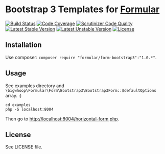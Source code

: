 # Bootstrap 3 Templates for [Formular](https://github.com/bigwhoop/formular)

[![Build Status](https://travis-ci.org/bigwhoop/formular-form-bootstrap3.svg?branch=master)](https://travis-ci.org/bigwhoop/formular-form-bootstrap3)
[![Code Coverage](https://scrutinizer-ci.com/g/bigwhoop/formular-form-bootstrap3/badges/coverage.png?b=master)](https://scrutinizer-ci.com/g/bigwhoop/formular-form-bootstrap3/?branch=master)
[![Scrutinizer Code Quality](https://scrutinizer-ci.com/g/bigwhoop/formular-form-bootstrap3/badges/quality-score.png?b=master)](https://scrutinizer-ci.com/g/bigwhoop/formular-form-bootstrap3/?branch=master)
[![Latest Stable Version](https://poser.pugx.org/formular/form-bootstrap3/v/stable.svg)](https://packagist.org/packages/formular/form-bootstrap3)
[![Latest Unstable Version](https://poser.pugx.org/formular/form-bootstrap3/v/unstable.svg)](https://packagist.org/packages/formular/form-bootstrap3)
[![License](https://poser.pugx.org/formular/form-bootstrap3/license.svg)](https://packagist.org/packages/formular/form-bootstrap3)

## Installation

Use composer: `composer require "formular/form-bootstrap3":"1.0.*"`.

## Usage

See examples directory and `\bigwhoop\Formular\Form\Bootstrap3\Bootstrap3Form::$defaultOptions` array. :)

    cd examples
    php -S localhost:8004

Then go to [http://localhost:8004/horizontal-form.php](http://localhost:8004/horizontal-form.php).

## License

See LICENSE file.